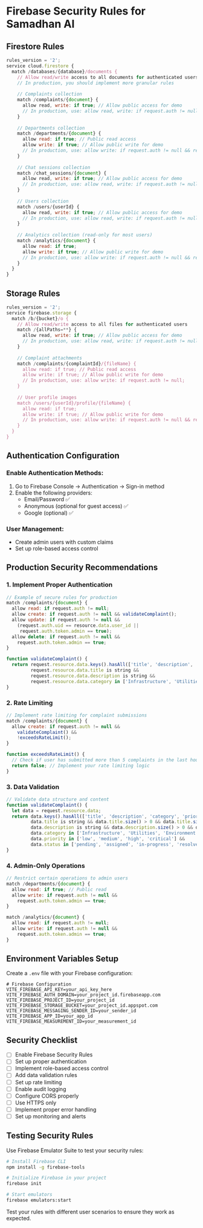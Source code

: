 # Firebase Security Rules for Samadhan AI

## Firestore Rules

```javascript
rules_version = '2';
service cloud.firestore {
  match /databases/{database}/documents {
    // Allow read/write access to all documents for authenticated users
    // In production, you should implement more granular rules
    
    // Complaints collection
    match /complaints/{document} {
      allow read, write: if true; // Allow public access for demo
      // In production, use: allow read, write: if request.auth != null;
    }
    
    // Departments collection
    match /departments/{document} {
      allow read: if true; // Public read access
      allow write: if true; // Allow public write for demo
      // In production, use: allow write: if request.auth != null && request.auth.token.admin == true;
    }
    
    // Chat sessions collection
    match /chat_sessions/{document} {
      allow read, write: if true; // Allow public access for demo
      // In production, use: allow read, write: if request.auth != null && request.auth.uid == resource.data.user_id;
    }
    
    // Users collection
    match /users/{userId} {
      allow read, write: if true; // Allow public access for demo
      // In production, use: allow read, write: if request.auth != null && request.auth.uid == userId;
    }
    
    // Analytics collection (read-only for most users)
    match /analytics/{document} {
      allow read: if true;
      allow write: if true; // Allow public write for demo
      // In production, use: allow write: if request.auth != null && request.auth.token.admin == true;
    }
  }
}
```

## Storage Rules

```javascript
rules_version = '2';
service firebase.storage {
  match /b/{bucket}/o {
    // Allow read/write access to all files for authenticated users
    match /{allPaths=**} {
      allow read, write: if true; // Allow public access for demo
      // In production, use: allow read, write: if request.auth != null;
    }
    
    // Complaint attachments
    match /complaints/{complaintId}/{fileName} {
      allow read: if true; // Public read access
      allow write: if true; // Allow public write for demo
      // In production, use: allow write: if request.auth != null;
    }
    
    // User profile images
    match /users/{userId}/profile/{fileName} {
      allow read: if true;
      allow write: if true; // Allow public write for demo
      // In production, use: allow write: if request.auth != null && request.auth.uid == userId;
    }
  }
}
```

## Authentication Configuration

### Enable Authentication Methods:
1. Go to Firebase Console → Authentication → Sign-in method
2. Enable the following providers:
   - Email/Password ✅
   - Anonymous (optional for guest access) ✅
   - Google (optional) ✅

### User Management:
- Create admin users with custom claims
- Set up role-based access control

## Production Security Recommendations

### 1. Implement Proper Authentication
```javascript
// Example of secure rules for production
match /complaints/{document} {
  allow read: if request.auth != null;
  allow create: if request.auth != null && validateComplaint();
  allow update: if request.auth != null && 
    (request.auth.uid == resource.data.user_id || 
     request.auth.token.admin == true);
  allow delete: if request.auth != null && 
    request.auth.token.admin == true;
}

function validateComplaint() {
  return request.resource.data.keys().hasAll(['title', 'description', 'category']) &&
         request.resource.data.title is string &&
         request.resource.data.description is string &&
         request.resource.data.category in ['Infrastructure', 'Utilities', 'Environment', 'Traffic', 'Healthcare', 'Education', 'Other'];
}
```

### 2. Rate Limiting
```javascript
// Implement rate limiting for complaint submissions
match /complaints/{document} {
  allow create: if request.auth != null && 
    validateComplaint() &&
    !exceedsRateLimit();
}

function exceedsRateLimit() {
  // Check if user has submitted more than 5 complaints in the last hour
  return false; // Implement your rate limiting logic
}
```

### 3. Data Validation
```javascript
// Validate data structure and content
function validateComplaint() {
  let data = request.resource.data;
  return data.keys().hasAll(['title', 'description', 'category', 'priority']) &&
         data.title is string && data.title.size() > 0 && data.title.size() <= 200 &&
         data.description is string && data.description.size() > 0 && data.description.size() <= 2000 &&
         data.category in ['Infrastructure', 'Utilities', 'Environment', 'Traffic', 'Healthcare', 'Education', 'Other'] &&
         data.priority in ['low', 'medium', 'high', 'critical'] &&
         data.status in ['pending', 'assigned', 'in-progress', 'resolved', 'closed'];
}
```

### 4. Admin-Only Operations
```javascript
// Restrict certain operations to admin users
match /departments/{document} {
  allow read: if true; // Public read
  allow write: if request.auth != null && 
    request.auth.token.admin == true;
}

match /analytics/{document} {
  allow read: if request.auth != null;
  allow write: if request.auth != null && 
    request.auth.token.admin == true;
}
```

## Environment Variables Setup

Create a `.env` file with your Firebase configuration:

```env
# Firebase Configuration
VITE_FIREBASE_API_KEY=your_api_key_here
VITE_FIREBASE_AUTH_DOMAIN=your_project_id.firebaseapp.com
VITE_FIREBASE_PROJECT_ID=your_project_id
VITE_FIREBASE_STORAGE_BUCKET=your_project_id.appspot.com
VITE_FIREBASE_MESSAGING_SENDER_ID=your_sender_id
VITE_FIREBASE_APP_ID=your_app_id
VITE_FIREBASE_MEASUREMENT_ID=your_measurement_id
```

## Security Checklist

- [ ] Enable Firebase Security Rules
- [ ] Set up proper authentication
- [ ] Implement role-based access control
- [ ] Add data validation rules
- [ ] Set up rate limiting
- [ ] Enable audit logging
- [ ] Configure CORS properly
- [ ] Use HTTPS only
- [ ] Implement proper error handling
- [ ] Set up monitoring and alerts

## Testing Security Rules

Use Firebase Emulator Suite to test your security rules:

```bash
# Install Firebase CLI
npm install -g firebase-tools

# Initialize Firebase in your project
firebase init

# Start emulators
firebase emulators:start
```

Test your rules with different user scenarios to ensure they work as expected.